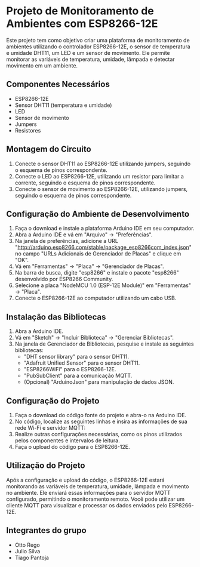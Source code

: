 # Projeto de Monitoramento de Ambientes com ESP8266-12E

Este projeto tem como objetivo criar uma plataforma de monitoramento de ambientes utilizando o controlador ESP8266-12E, o sensor de temperatura e umidade DHT11, um LED e um sensor de movimento. Ele permite monitorar as variáveis de temperatura, umidade, lâmpada e detectar movimento em um ambiente.

## Componentes Necessários
- ESP8266-12E
- Sensor DHT11 (temperatura e umidade)
- LED
- Sensor de movimento
- Jumpers
- Resistores

## Montagem do Circuito
1. Conecte o sensor DHT11 ao ESP8266-12E utilizando jumpers, seguindo o esquema de pinos correspondente.
2. Conecte o LED ao ESP8266-12E, utilizando um resistor para limitar a corrente, seguindo o esquema de pinos correspondente.
3. Conecte o sensor de movimento ao ESP8266-12E, utilizando jumpers, seguindo o esquema de pinos correspondente.

## Configuração do Ambiente de Desenvolvimento
1. Faça o download e instale a plataforma Arduino IDE em seu computador.
2. Abra a Arduino IDE e vá em "Arquivo" -> "Preferências".
3. Na janela de preferências, adicione a URL "http://arduino.esp8266.com/stable/package_esp8266com_index.json" no campo "URLs Adicionais de Gerenciador de Placas" e clique em "OK".
4. Vá em "Ferramentas" -> "Placa" -> "Gerenciador de Placas".
5. Na barra de busca, digite "esp8266" e instale o pacote "esp8266" desenvolvido por ESP8266 Community.
6. Selecione a placa "NodeMCU 1.0 (ESP-12E Module)" em "Ferramentas" -> "Placa".
7. Conecte o ESP8266-12E ao computador utilizando um cabo USB.

## Instalação das Bibliotecas
1. Abra a Arduino IDE.
2. Vá em "Sketch" -> "Incluir Biblioteca" -> "Gerenciar Bibliotecas".
3. Na janela de Gerenciador de Bibliotecas, pesquise e instale as seguintes bibliotecas:
   - "DHT sensor library" para o sensor DHT11.
   - "Adafruit Unified Sensor" para o sensor DHT11.
   - "ESP8266WiFi" para o ESP8266-12E.
   - "PubSubClient" para a comunicação MQTT.
   - (Opcional) "ArduinoJson" para manipulação de dados JSON.

## Configuração do Projeto
1. Faça o download do código fonte do projeto e abra-o na Arduino IDE.
2. No código, localize as seguintes linhas e insira as informações de sua rede Wi-Fi e servidor MQTT:
3. Realize outras configurações necessárias, como os pinos utilizados pelos componentes e intervalos de leitura.
4. Faça o upload do código para o ESP8266-12E.

## Utilização do Projeto
Após a configuração e upload do código, o ESP8266-12E estará monitorando as variáveis de temperatura, umidade, lâmpada e movimento no ambiente. Ele enviará essas informações para o servidor MQTT configurado, permitindo o monitoramento remoto. Você pode utilizar um cliente MQTT para visualizar e processar os dados enviados pelo ESP8266-12E.

## Integrantes do grupo
- Otto Rego
- Julio Silva
- Tiago Pantoja